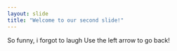 ```yaml
---
layout: slide
title: "Welcome to our second slide!"
---
```

So funny, i forgot to laugh
Use the left arrow to go back!
